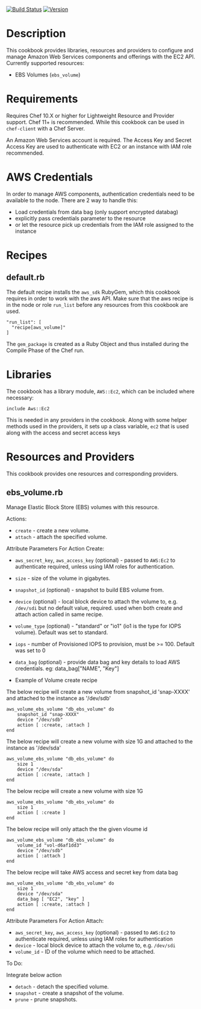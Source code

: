 
[![Build Status](https://secure.travis-ci.org/unixworld/chef-aws-volume.png)](http://travis-ci.org/unixworld/chef-aws-volume)
[![Version](http://img.shields.io/badge/cookbook-0.1.4-blue.svg)](https://github.com/unixworld/chef-aws-volume)

Description
===========

This cookbook provides libraries, resources and providers to configure
and manage Amazon Web Services components and offerings with the EC2
API. Currently supported resources:

* EBS Volumes (`ebs_volume`)

Requirements
============

Requires Chef 10.X or higher for Lightweight Resource and Provider
support. Chef 11+ is recommended. While this cookbook can be used in
`chef-client` with a Chef Server.

An Amazon Web Services account is required. The Access Key and Secret
Access Key are used to authenticate with EC2 or an instance with IAM role recommended.

AWS Credentials
===============

In order to manage AWS components, authentication credentials need to
be available to the node. There are 2 way to handle this:
* Load credentials from data bag (only support encrypted databag)
* explicitly pass credentials parameter to the resource
* or let the resource pick up credentials from the IAM role assigned to the instance


Recipes
=======

default.rb
----------

The default recipe installs the `aws_sdk` RubyGem, which this
cookbook requires in order to work with the aws API. Make sure that
the aws recipe is in the node or role `run_list` before any resources
from this cookbook are used.

    "run_list": [
      "recipe[aws_volume]"
    ]

The `gem_package` is created as a Ruby Object and thus installed
during the Compile Phase of the Chef run.

Libraries
=========

The cookbook has a library module, `AWS::Ec2`, which can be
included where necessary:

    include Aws::Ec2

This is needed in any providers in the cookbook. Along with some
helper methods used in the providers, it sets up a class variable,
`ec2` that is used along with the access and secret access keys

Resources and Providers
=======================

This cookbook provides one resources and corresponding providers.

## ebs_volume.rb

Manage Elastic Block Store (EBS) volumes with this resource.

Actions:

* `create` - create a new volume.
* `attach` - attach the specified volume.

Attribute Parameters For Action Create:

* `aws_secret_key`, `aws_access_key` (optional) - passed to
  `AWS:Ec2` to authenticate required, unless using IAM roles for authentication.
* `size` - size of the volume in gigabytes.
* `snapshot_id` (optional) - snapshot to build EBS volume from.
* `device` (optional) - local block device to attach the volume to, e.g.
  `/dev/sdi` but no default value, required. used when both create and attach action called in same recipe.
* `volume_type` (optional) - "standard" or "io1" (io1 is the type for IOPS volume). Default was set to standard.
* `iops` - number of Provisioned IOPS to provision, must be >= 100. Default was set to 0
* `data_bag` (optional) - provide data bag and key details to load AWS credentials. eg: data_bag["NAME", "Key"] 

* Example of Volume create recipe

The below recipe will create a new volume from snapshot_id 'snap-XXXX' and attached to the instance as '/dev/sdb'

	aws_volume_ebs_volume "db_ebs_volume" do
 		snapshot_id "snap-XXXX"
 		device "/dev/sdb"
 		action [ :create, :attach ]
	end 

The below recipe will create a new volume with size 1G and attached to the instance as '/dev/sda'

	aws_volume_ebs_volume "db_ebs_volume" do
		size 1
		device "/dev/sda"
 		action [ :create, :attach ]
	end

The below recipe will create a new volume with size 1G

	aws_volume_ebs_volume "db_ebs_volume" do
		size 1
 		action [ :create ]
	end

The below recipe will only attach the the given vloume id 
	
	aws_volume_ebs_volume "db_ebs_volume" do
		volume_id "vol-d6af1dd3"
		device "/dev/sdb"
		action [ :attach ]
	end

The below recipe will take AWS access and secret key from data bag
	
	aws_volume_ebs_volume "db_ebs_volume" do
		size 1
		device "/dev/sda"
		data_bag [ "EC2", "key" ]
 		action [ :create, :attach ]
	end
	

Attribute Parameters For Action Attach:

* `aws_secret_key`, `aws_access_key` (optional) - passed to
  `AWS:Ec2` to authenticate required, unless using IAM roles for authentication
* `device` - local block device to attach the volume to, e.g. `/dev/sdi`
* `volume_id` - ID of the volume which need to be attached.

To Do:

Integrate below action

* `detach` - detach the specified volume.
* `snapshot` - create a snapshot of the volume.
* `prune` - prune snapshots.

